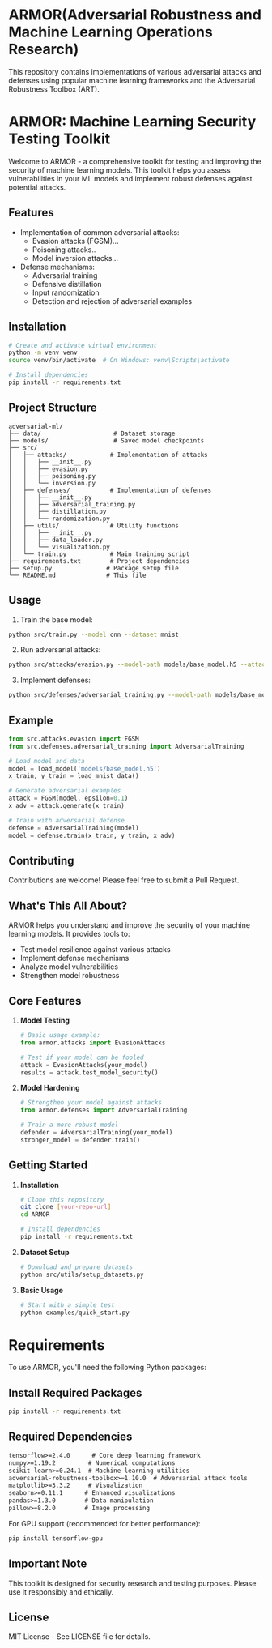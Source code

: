 # ARMOR(Adversarial Robustness and Machine Learning Operations Research)
This repository contains implementations of various adversarial attacks and defenses using popular machine learning frameworks and the Adversarial Robustness Toolbox (ART).

# ARMOR: Machine Learning Security Testing Toolkit

Welcome to ARMOR - a comprehensive toolkit for testing and improving the security of machine learning models. This toolkit helps you assess vulnerabilities in your ML models and implement robust defenses against potential attacks.

## Features

- Implementation of common adversarial attacks:
  - Evasion attacks (FGSM)...
  - Poisoning attacks..
  - Model inversion attacks...
- Defense mechanisms:
  - Adversarial training
  - Defensive distillation
  - Input randomization
  - Detection and rejection of adversarial examples

## Installation

```bash
# Create and activate virtual environment
python -m venv venv
source venv/bin/activate  # On Windows: venv\Scripts\activate

# Install dependencies
pip install -r requirements.txt
```

## Project Structure

```
adversarial-ml/
├── data/                    # Dataset storage
├── models/                  # Saved model checkpoints
├── src/
│   ├── attacks/            # Implementation of attacks
│   │   ├── __init__.py
│   │   ├── evasion.py
│   │   ├── poisoning.py
│   │   └── inversion.py
│   ├── defenses/           # Implementation of defenses
│   │   ├── __init__.py
│   │   ├── adversarial_training.py
│   │   ├── distillation.py
│   │   └── randomization.py
│   ├── utils/              # Utility functions
│   │   ├── __init__.py
│   │   ├── data_loader.py
│   │   └── visualization.py
│   └── train.py            # Main training script
├── requirements.txt        # Project dependencies
├── setup.py               # Package setup file
└── README.md              # This file
```

## Usage

1. Train the base model:
```bash
python src/train.py --model cnn --dataset mnist
```

2. Run adversarial attacks:
```bash
python src/attacks/evasion.py --model-path models/base_model.h5 --attack fgsm
```

3. Implement defenses:
```bash
python src/defenses/adversarial_training.py --model-path models/base_model.h5
```

## Example

```python
from src.attacks.evasion import FGSM
from src.defenses.adversarial_training import AdversarialTraining

# Load model and data
model = load_model('models/base_model.h5')
x_train, y_train = load_mnist_data()

# Generate adversarial examples
attack = FGSM(model, epsilon=0.1)
x_adv = attack.generate(x_train)

# Train with adversarial defense
defense = AdversarialTraining(model)
model = defense.train(x_train, y_train, x_adv)
```

## Contributing

Contributions are welcome! Please feel free to submit a Pull Request.

## What's This All About?

ARMOR helps you understand and improve the security of your machine learning models. It provides tools to:
- Test model resilience against various attacks
- Implement defense mechanisms
- Analyze model vulnerabilities
- Strengthen model robustness

## Core Features

1. **Model Testing** 
   ```python
   # Basic usage example:
   from armor.attacks import EvasionAttacks
   
   # Test if your model can be fooled
   attack = EvasionAttacks(your_model)
   results = attack.test_model_security()
   ```

2. **Model Hardening**
   ```python
   # Strengthen your model against attacks
   from armor.defenses import AdversarialTraining
   
   # Train a more robust model
   defender = AdversarialTraining(your_model)
   stronger_model = defender.train()
   ```

## Getting Started

1. **Installation**
   ```bash
   # Clone this repository
   git clone [your-repo-url]
   cd ARMOR

   # Install dependencies
   pip install -r requirements.txt
   ```

2. **Dataset Setup**
   ```bash
   # Download and prepare datasets
   python src/utils/setup_datasets.py
   ```

3. **Basic Usage**
   ```python
   # Start with a simple test
   python examples/quick_start.py
   ```
# Requirements

To use ARMOR, you'll need the following Python packages:

## Install Required Packages
```bash
pip install -r requirements.txt
```

## Required Dependencies
```txt
tensorflow>=2.4.0      # Core deep learning framework
numpy>=1.19.2         # Numerical computations
scikit-learn>=0.24.1  # Machine learning utilities
adversarial-robustness-toolbox>=1.10.0  # Adversarial attack tools
matplotlib>=3.3.2     # Visualization
seaborn>=0.11.1      # Enhanced visualizations
pandas>=1.3.0        # Data manipulation
pillow>=8.2.0        # Image processing
```

For GPU support (recommended for better performance):
```bash
pip install tensorflow-gpu
```


## Important Note

This toolkit is designed for security research and testing purposes. Please use it responsibly and ethically.

## License

MIT License - See LICENSE file for details.

